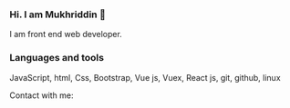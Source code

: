 ### Hi. I am Mukhriddin 👋
I am front end web developer. 

### Languages and tools
JavaScript, html, Css, Bootstrap, Vue js, Vuex, React js, git, github, linux

Contact with me:


